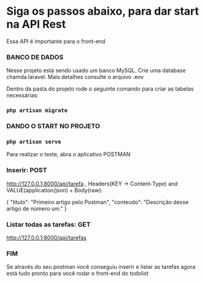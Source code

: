 # Siga os passos abaixo, para dar start na API Rest

Essa API é importante para o front-end

### BANCO DE DADOS

Nesse projeto está sendo usado um banco MySQL. Crie uma database chamda laravel.
Mais detalhes consulte o arquivo .env

Dentro da pasta do projeto rode o seguinte comando para criar as tabelas necessárias:

### `php artisan migrate`

### DANDO O START NO PROJETO

### `php artisan serve`

Para realizar o teste, abra o aplicativo POSTMAN

### Inserir: POST 

http://127.0.0.1:8000/api/tarefa , Headers(KEY → Content-Type) and VALUE(application/json) + Body(raw):

{
  "titulo": "Primeiro artigo pelo Postman",
  "conteudo": "Descrição desse artigo de número um."
}

### Listar todas as tarefas: GET

http://127.0.0.1:8000/api/tarefas


### FIM

Se através do seu postman você conseguiu inserir e listar as tarefas agora está tudo pronto para você rodar o front-end do todolist